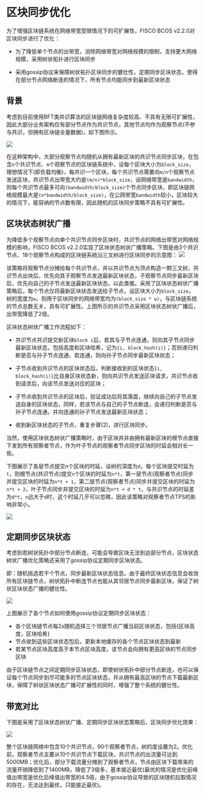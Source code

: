 # 区块同步优化 

为了增强区块链系统在网络带宽受限情况下的可扩展性，FISCO BCOS v2.2.0对区块同步进行了优化：

- 为了降低单个节点的出带宽，消除网络带宽对网络规模的限制，支持更大网络规模，采用树状拓扑进行区块同步

- 采用gossip协议来保障树状拓扑区块同步的健壮性，定期同步区块状态，使得在部分节点网络断连的情况下，所有节点均能同步到最新区块状态


## 背景

考虑到目前使用BFT类共识算法的区块链网络复杂度较高、不具有无限可扩展性，因此大部分业务架构仅有部分节点作为共识节点，其他节点均作为观察节点(不参与共识，但拥有区块链全量数据)，如下图所示。

![](../../../images/sync/common_blockchain_system.png)

在这种架构中，大部分观察节点均随机从拥有最新区块的共识节点同步区块，在包含`n`个共识节点、`m`个观察节点的区块链系统中，设每个区块大小为`block_size`，理想情况下(即负载均衡)，每共识一个区块，每个共识节点需要向`m/n`个观察节点发送区块，共识节点出带宽大约是`(m/n)*block_size`，设网络带宽是`bandwidth`，则每个共识节点最多可向`(bandwidth/block_size)`个节点同步区块，即区块链网络规模最大是`(n*bandwidth/block_size)`，在公网带宽`bandwidth`较小，区块较大的情况下，能容纳的节点数有限，因此随机的区块同步策略不具有可扩展性。


## 区块状态树状广播

为降低多个观察节点向单个共识节点同步区块时，共识节点的网络出带宽对网络规模的影响，FISCO BCOS v2.2.0实现了区块状态树状广播策略。下图是由3个共识节点、18个观察节点构成的区块链系统沿三叉树进行区块同步的示意图：
![](../../../images/sync/tree_topology_blockchain_system.png)

该策略将观察节点分摊给每个共识节点，并以共识节点为顶点构造一颗三叉树，共识节点出块后，优先向其子观察节点发送最新区块状态，子观察节点同步最新区块后，优先向自己的子节点发送最新区块状态，以此类推。采用了区块状态树状广播策略后，每个节点仅将最新区块状态发送给子节点，设区块大小为`block_size`，树的宽度为`w`，则用于区块同步的网络带宽均为`(block_size * w)`，与区块链系统的节点总数无关，具有可扩展性。上图所示的共识节点采用区块状态树状广播后，出带宽降低了2倍。

区块状态树状广播工作流程如下：

- 共识节点共识提交新区块`block i`后，若其与子节点连通，则向其子节点同步最新区块状态，包括高度和区块哈希，记为`{i, block_hash(i)}`；否则递归判断是否与孙子节点连通，若连通，则向孙子节点同步最新区块状态；

- 子节点收到共识节点的区块状态后，判断接收到的区块状态`{i, block_hash(i)}`比自身区块状态新，则向共识节点发送区块请求，共识节点收到请求后，向该节点发送对应的区块；

- 子节点收到共识节点的区块后，验证成功后将其落盘，继续向自己的子节点发送自身的区块状态，同样，若该节点与自己的子节点断连，会递归判断是否与孙子节点连通，并向连通的孙子节点发送最新区块状态；

- 收到新区块状态的子节点，重复步骤(2)，进行区块同步。


当然，使用区块状态树状广播策略时，由于区块并非由拥有最新区块的根节点直接下发到所有观察者节点，作为叶子节点的观察者节点同步区块的时延会相对长一些。

下图展示了各层节点提交n个区块的时延，设树的深度为`d`，每个区块提交时延为`t`，则根节点(共识节点)提交`n`个区块的时延为`n*t`，第一层节点(观察者节点)同步并提交区块的时延为`n*t + 1`，第二层节点(观察者节点)同步并提交区块的时延为`n*t + 2`，叶子节点同步并提交区块的时延为`n*t + d * t`，与共识节点的时延差为`d*t`，`n`远大于`d`时，这个时延几乎可以忽略，因此该策略对观察者节点TPS的影响非常小。

![](../../../images/sync/tree_topology_delay.png)



## 定期同步区块状态

考虑到若树状拓扑中部分节点断连，可能会导致区块无法到达部分节点，区块状态树状广播优化策略还采用了gossip协议定期同步区块状态。

即：随机挑选若干个节点，同步最新区块状态信息。由于最终区块状态信息会收敛所有区块链节点，树状拓扑中断连节点也能从其邻居节点同步最新区块，保证了树状区块状态广播的健壮性。

![](../../../images/sync/gossip.png)

 
上图展示了各个节点如何使用gossip协议定期同步区块状态：

- 各个区块链节点每2s随机选择三个邻居节点广播当前区块状态，包括{区块高度，区块哈希}
- 节点收到这些区块状态包后，更新本地缓存的各个节点区块状态到最新
- 若某节点区块高度高于本节点区块高度，该节点会向拥有更高区块的节点同步区块

由于区块链节点之间定期同步区块状态，即使树状拓扑中部分节点断连，也可以保证每个节点同步到尽可能多的节点区块状态，并从拥有最高区块的节点下载最新区块，保障了树状区块状态广播可扩展性的同时，增强了整个系统的健壮性。


## 带宽对比

下图是采用了区块状态树状广播、定期同步区块状态策略后，区块同步优化效果：

![](../../../images/sync/bandwidth.png)

整个区块链网络中包含10个共识节点，90个观察者节点，树的度设置为2。优化前，观察者节点主要从10个共识节点下载区块，共识节点的出流量可达到5000MB；优化后，部分下载流量分摊到了观察者节点，节点由区块下载带来的流量开销降低到了1400MB，降低了3倍多，基本接近最优(最优的情况是优化前峰值出带宽是优化后峰值出带宽的4.5倍，由于gossip协议导致的区块随机拉取情况的存在，无法达到最优，只能接近最优)。
